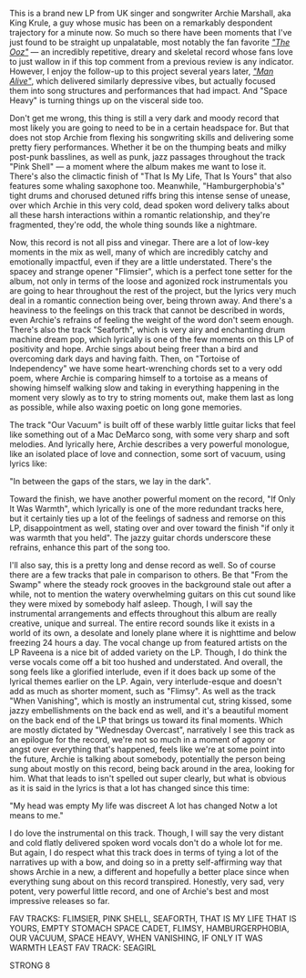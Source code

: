 This is a brand new LP from UK singer and songwriter Archie Marshall, aka King Krule, a guy whose music has been on a remarkably despondent trajectory for a minute now. So much so there have been moments that I've just found to be straight up unpalatable, most notably the fan favorite _["The Ooz"](/videos/2412)_ — an incredibly repetitive, dreary and skeletal record whose fans love to just wallow in if this top comment from a previous review is any indicator. However, I enjoy the follow-up to this project several years later, _["Man Alive"](/videos/3143)_, which delivered similarly depressive vibes, but actually focused them into song structures and performances that had impact. And "Space Heavy" is turning things up on the visceral side too.

Don't get me wrong, this thing is still a very dark and moody record that most likely you are going to need to be in a certain headspace for. But that does not stop Archie from flexing his songwriting skills and delivering some pretty fiery performances. Whether it be on the thumping beats and milky post-punk basslines, as well as punk, jazz passages throughout the track "Pink Shell" — a moment where the album makes me want to lose it. There's also the climactic finish of "That Is My Life, That Is Yours" that also features some whaling saxophone too. Meanwhile, "Hamburgerphobia's" tight drums and chorused detuned riffs bring this intense sense of unease, over which Archie in this very cold, dead spoken word delivery talks about all these harsh interactions within a romantic relationship, and they're fragmented, they're odd, the whole thing sounds like a nightmare.

Now, this record is not all piss and vinegar. There are a lot of low-key moments in the mix as well, many of which are incredibly catchy and emotionally impactful, even if they are a little understated. There's the spacey and strange opener "Flimsier", which is a perfect tone setter for the album, not only in terms of the loose and agonized rock instrumentals you are going to hear throughout the rest of the project, but the lyrics very much deal in a romantic connection being over, being thrown away. And there's a heaviness to the feelings on this track that cannot be described in words, even Archie's refrains of feeling the weight of the word don't seem enough. There's also the track "Seaforth", which is very airy and enchanting drum machine dream pop, which lyrically is one of the few moments on this LP of positivity and hope. Archie sings about being freer than a bird and overcoming dark days and having faith. Then, on "Tortoise of Independency" we have some heart-wrenching chords set to a very odd poem, where Archie is comparing himself to a tortoise as a means of showing himself walking slow and taking in everything happening in the moment very slowly as to try to string moments out, make them last as long as possible, while also waxing poetic on long gone memories.

The track "Our Vacuum" is built off of these warbly little guitar licks that feel like something out of a Mac DeMarco song, with some very sharp and soft melodies. And lyrically here, Archie describes a very powerful monologue, like an isolated place of love and connection, some sort of vacuum, using lyrics like:

"In between the gaps of the stars, we lay in the dark".

Toward the finish, we have another powerful moment on the record, "If Only It Was Warmth", which lyrically is one of the more redundant tracks here, but it certainly ties up a lot of the feelings of sadness and remorse on this LP, disappointment as well, stating over and over toward the finish "if only it was warmth that you held". The jazzy guitar chords underscore these refrains, enhance this part of the song too.

I'll also say, this is a pretty long and dense record as well. So of course there are a few tracks that pale in comparison to others. Be that "From the Swamp" where the steady rock grooves in the background stale out after a while, not to mention the watery overwhelming guitars on this cut sound like they were mixed by somebody half asleep. Though, I will say the instrumental arrangements and effects throughout this album are really creative, unique and surreal. The entire record sounds like it exists in a world of its own, a desolate and lonely plane where it is nighttime and below freezing 24 hours a day. The vocal change up from featured artists on the LP Raveena is a nice bit of added variety on the LP. Though, I do think the verse vocals come off a bit too hushed and understated. And overall, the song feels like a glorified interlude, even if it does back up some of the lyrical themes earlier on the LP. Again, very interlude-esque and doesn't add as much as shorter moment, such as "Flimsy". As well as the track "When Vanishing", which is mostly an instrumental cut, string kissed, some jazzy embellishments on the back end as well, and it's a beautiful moment on the back end of the LP that brings us toward its final moments. Which are mostly dictated by "Wednesday Overcast", narratively I see this track as an epilogue for the record, we're not so much in a moment of agony or angst over everything that's happened, feels like we're at some point into the future, Archie is talking about somebody, potentially the person being sung about mostly on this record, being back around in the area, looking for him. What that leads to isn't spelled out super clearly, but what is obvious as it is said in the lyrics is that a lot has changed since this time:

"My head was empty
My life was discreet
A lot has changed
Notw a lot means to me."

I do love the instrumental on this track. Though, I will say the very distant and cold flatly delivered spoken word vocals don't do a whole lot for me. But again, I do respect what this track does in terms of tying a lot of the narratives up with a bow, and doing so in a pretty self-affirming way that shows Archie in a new, a different and hopefully a better place since when everything sung about on this record transpired. Honestly, very sad, very potent, very powerful little record, and one of Archie's best and most impressive releases so far.

FAV TRACKS: FLIMSIER, PINK SHELL, SEAFORTH, THAT IS MY LIFE THAT IS YOURS, EMPTY STOMACH SPACE CADET, FLIMSY, HAMBURGERPHOBIA, OUR VACUUM, SPACE HEAVY, WHEN VANISHING, IF ONLY IT WAS WARMTH
LEAST FAV TRACK: SEAGIRL

STRONG 8
